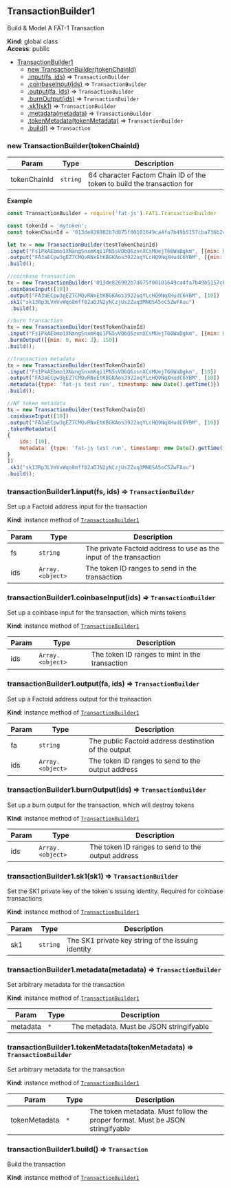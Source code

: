 <a name="TransactionBuilder1"></a>

## TransactionBuilder1
Build & Model A FAT-1 Transaction

**Kind**: global class  
**Access**: public  

* [TransactionBuilder1](#TransactionBuilder1)
    * [new TransactionBuilder(tokenChainId)](#new_TransactionBuilder1_new)
    * [.input(fs, ids)](#TransactionBuilder1+input) ⇒ <code>TransactionBuilder</code>
    * [.coinbaseInput(ids)](#TransactionBuilder1+coinbaseInput) ⇒ <code>TransactionBuilder</code>
    * [.output(fa, ids)](#TransactionBuilder1+output) ⇒ <code>TransactionBuilder</code>
    * [.burnOutput(ids)](#TransactionBuilder1+burnOutput) ⇒ <code>TransactionBuilder</code>
    * [.sk1(sk1)](#TransactionBuilder1+sk1) ⇒ <code>TransactionBuilder</code>
    * [.metadata(metadata)](#TransactionBuilder1+metadata) ⇒ <code>TransactionBuilder</code>
    * [.tokenMetadata(tokenMetadata)](#TransactionBuilder1+tokenMetadata) ⇒ <code>TransactionBuilder</code>
    * [.build()](#TransactionBuilder1+build) ⇒ <code>Transaction</code>

<a name="new_TransactionBuilder1_new"></a>

### new TransactionBuilder(tokenChainId)

| Param | Type | Description |
| --- | --- | --- |
| tokenChainId | <code>string</code> | 64 character Factom Chain ID of the token to build the transaction for |

**Example**  
```js
const TransactionBuilder = require('fat-js').FAT1.TransactionBuilder

const tokenId = 'mytoken';
const tokenChainId = '013de826902b7d075f00101649ca4fa7b49b5157cba736b2ca90f67e2ad6e8ec';

let tx = new TransactionBuilder(testTokenChainId)
.input("Fs1PkAEbmo1XNangSnxmKqi1PN5sVDbQ6zsnXCsMUejT66WaDgkm", [{min: 0, max: 3}, 150])
.output("FA3aECpw3gEZ7CMQvRNxEtKBGKAos3922oqYLcHQ9NqXHudC6YBM", [{min: 0, max: 3}, 150])
.build();

//coinbase transaction
tx = new TransactionBuilder('013de826902b7d075f00101649ca4fa7b49b5157cba736b2ca90f67e2ad6e8ec')
.coinbaseInput([10])
.output("FA3aECpw3gEZ7CMQvRNxEtKBGKAos3922oqYLcHQ9NqXHudC6YBM", [10])
.sk1("sk13Rp3LVmVvWqo8mff82aDJN2yNCzjUs2Zuq3MNQSA5oC5ZwFAuu")
 .build();

//burn transaction
tx = new TransactionBuilder(testTokenChainId)
.input("Fs1PkAEbmo1XNangSnxmKqi1PN5sVDbQ6zsnXCsMUejT66WaDgkm", [{min: 0, max: 3}, 150])
.burnOutput([{min: 0, max: 3}, 150])
.build();

//transaction metadata
tx = new TransactionBuilder(testTokenChainId)
.input("Fs1PkAEbmo1XNangSnxmKqi1PN5sVDbQ6zsnXCsMUejT66WaDgkm", [10])
.output("FA3aECpw3gEZ7CMQvRNxEtKBGKAos3922oqYLcHQ9NqXHudC6YBM", [10])
.metadata({type: 'fat-js test run', timestamp: new Date().getTime()})
.build();

//NF token metadata
tx = new TransactionBuilder(testTokenChainId)
.coinbaseInput([10])
.output("FA3aECpw3gEZ7CMQvRNxEtKBGKAos3922oqYLcHQ9NqXHudC6YBM", [10])
.tokenMetadata([
{
    ids: [10],
    metadata: {type: 'fat-js test run', timestamp: new Date().getTime()},
}
])
.sk1("sk13Rp3LVmVvWqo8mff82aDJN2yNCzjUs2Zuq3MNQSA5oC5ZwFAuu")
.build();
```
<a name="TransactionBuilder1+input"></a>

### transactionBuilder1.input(fs, ids) ⇒ <code>TransactionBuilder</code>
Set up a Factoid address input for the transaction

**Kind**: instance method of [<code>TransactionBuilder1</code>](#TransactionBuilder1)  

| Param | Type | Description |
| --- | --- | --- |
| fs | <code>string</code> | The private Factoid address to use as the input of the transaction |
| ids | <code>Array.&lt;object&gt;</code> | The token ID ranges to send in the transaction |

<a name="TransactionBuilder1+coinbaseInput"></a>

### transactionBuilder1.coinbaseInput(ids) ⇒ <code>TransactionBuilder</code>
Set up a coinbase input for the transaction, which mints tokens

**Kind**: instance method of [<code>TransactionBuilder1</code>](#TransactionBuilder1)  

| Param | Type | Description |
| --- | --- | --- |
| ids | <code>Array.&lt;object&gt;</code> | The token ID ranges to mint in the transaction |

<a name="TransactionBuilder1+output"></a>

### transactionBuilder1.output(fa, ids) ⇒ <code>TransactionBuilder</code>
Set up a Factoid address output for the transaction

**Kind**: instance method of [<code>TransactionBuilder1</code>](#TransactionBuilder1)  

| Param | Type | Description |
| --- | --- | --- |
| fa | <code>string</code> | The public Factoid address destination of the output |
| ids | <code>Array.&lt;object&gt;</code> | The token ID ranges to send to the output address |

<a name="TransactionBuilder1+burnOutput"></a>

### transactionBuilder1.burnOutput(ids) ⇒ <code>TransactionBuilder</code>
Set up a burn output for the transaction, which will destroy tokens

**Kind**: instance method of [<code>TransactionBuilder1</code>](#TransactionBuilder1)  

| Param | Type | Description |
| --- | --- | --- |
| ids | <code>Array.&lt;object&gt;</code> | The token ID ranges to send to the output address |

<a name="TransactionBuilder1+sk1"></a>

### transactionBuilder1.sk1(sk1) ⇒ <code>TransactionBuilder</code>
Set the SK1 private key of the token's issuing identity. Required for coinbase transactions

**Kind**: instance method of [<code>TransactionBuilder1</code>](#TransactionBuilder1)  

| Param | Type | Description |
| --- | --- | --- |
| sk1 | <code>string</code> | The SK1 private key string of the issuing identity |

<a name="TransactionBuilder1+metadata"></a>

### transactionBuilder1.metadata(metadata) ⇒ <code>TransactionBuilder</code>
Set arbitrary metadata for the transaction

**Kind**: instance method of [<code>TransactionBuilder1</code>](#TransactionBuilder1)  

| Param | Type | Description |
| --- | --- | --- |
| metadata | <code>\*</code> | The metadata. Must be JSON stringifyable |

<a name="TransactionBuilder1+tokenMetadata"></a>

### transactionBuilder1.tokenMetadata(tokenMetadata) ⇒ <code>TransactionBuilder</code>
Set arbitrary metadata for the transaction

**Kind**: instance method of [<code>TransactionBuilder1</code>](#TransactionBuilder1)  

| Param | Type | Description |
| --- | --- | --- |
| tokenMetadata | <code>\*</code> | The token metadata. Must follow the proper format. Must be JSON stringifyable |

<a name="TransactionBuilder1+build"></a>

### transactionBuilder1.build() ⇒ <code>Transaction</code>
Build the transaction

**Kind**: instance method of [<code>TransactionBuilder1</code>](#TransactionBuilder1)  
